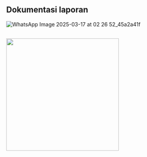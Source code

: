 ## Dokumentasi laporan

![WhatsApp Image 2025-03-17 at 02 26 52_45a2a41f](https://github.com/user-attachments/assets/42414eaf-fafb-4f58-b3d9-1175ca2d9823)

##

<img src="https://github.com/user-attachments/assets/8b0864b4-5de6-4259-89a3-83bac55d3d87" width="300">
